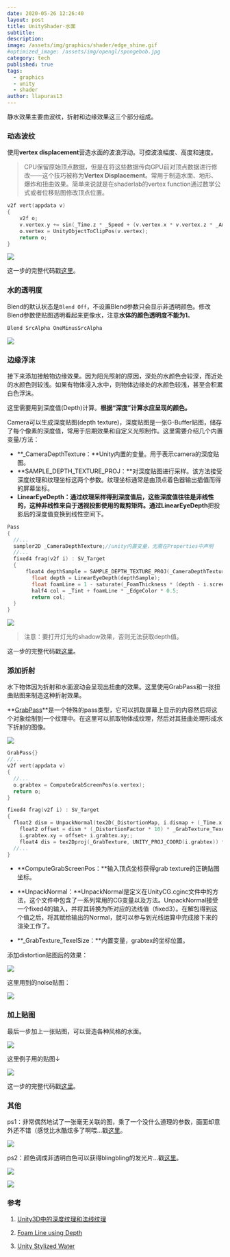 ```yaml
---
date: 2020-05-26 12:26:40
layout: post
title: UnityShader·水面
subtitle: 
description: 
image: /assets/img/graphics/shader/edge_shine.gif
#optimized_image: /assets/img/opengl/spongebob.jpg
category: tech
published: true
tags:
  - graphics
  - unity
  - shader
author: llapuras13
---
```


静水效果主要由波纹，折射和边缘效果这三个部分组成。

### 动态波纹

使用**vertex displacement**营造水面的波浪浮动。可控波浪幅度、高度和速度。

> CPU保留原始顶点数据，但是在将这些数据传向GPU前对顶点数据进行修改——这个技巧被称为**Vertex Displacement**。常用于制造水面、地形、爆炸和扭曲效果。简单来说就是在shaderlab的vertex function通过数学公式或者位移贴图修改顶点位置。

```cpp
v2f vert(appdata v)
{
	v2f o;
	v.vertex.y += sin(_Time.z * _Speed + (v.vertex.x * v.vertex.z * _Amount)) * _Height; //用sin函数制造波浪
	o.vertex = UnityObjectToClipPos(v.vertex);
	return o;
}
```
![](/assets/img/graphics/shader/water001.gif)

这一步的完整代码戳[这里](https://github.com/llapuras/ShaderLib/blob/master/Water/Water001.shader)。

### 水的透明度

Blend的默认状态是``Blend Off``，不设置Blend参数只会显示非透明颜色。修改Blend参数使贴图透明看起来更像水，注意**水体的颜色透明度不能为1**。

```cpp
Blend SrcAlpha OneMinusSrcAlpha
```

![](/assets/img/graphics/shader/water002.gif)

### 边缘浮沫

接下来添加接触物边缘效果。因为阳光照射的原因，深处的水颜色会较深，而近处的水颜色则较浅。如果有物体浸入水中，则物体边缘处的水颜色较浅，甚至会积累白色浮沫。

这里需要用到深度值(Depth)计算。**根据“深度”计算水应呈现的颜色。**

Camera可以生成深度贴图(depth texture)，深度贴图是一张G-Buffer贴图，储存了每个像素的深度值，常用于后期效果和自定义光照制作。这里需要介绍几个内置变量/方法：

- **_CameraDepthTexture：**Unity内置的变量。用于表示camera的深度贴图。
- **SAMPLE_DEPTH_TEXTURE_PROJ：**对深度贴图进行采样。该方法接受深度纹理和纹理坐标这两个参数。纹理坐标通常是由顶点着色器输出插值而得的屏幕坐标。
- **LinearEyeDepth：**通过纹理采样得到深度值后，这些深度值往往是非线性的，这种非线性来自于透视投影使用的裁剪矩阵。通过**LinearEyeDepth**把投影后的深度值变换到线性空间下。

```cpp
Pass
{
  //...
  sampler2D _CameraDepthTexture;//unity内置变量，无需在Properties中声明
  //...
  fixed4 frag(v2f i) : SV_Target
  {
      float4 depthSample = SAMPLE_DEPTH_TEXTURE_PROJ(_CameraDepthTexture, (i.screenPos));
	    float depth = LinearEyeDepth(depthSample);
	    float foamLine = 1 - saturate(_FoamThickness * (depth - i.screenPos.w));
	    half4 col = _Tint + foamLine * _EdgeColor * 0.5;
	    return col;
  }
}
```

![](/assets/img/graphics/shader/water003.gif)

>注意：要打开灯光的shadow效果，否则无法获取depth值。

这一步的完整代码戳[这里](https://github.com/llapuras/ShaderLib/blob/master/Water/Water002.shader)。

### 添加折射

水下物体因为折射和水面波动会呈现出扭曲的效果。这里使用GrabPass和一张扭曲贴图来制造这种折射效果。

**[GrabPass](https://docs.unity3d.com/Manual/SL-GrabPass.html)**是一个特殊的pass类型，它可以抓取屏幕上显示的内容然后将这个对象绘制到一个纹理中。在这里可以抓取物体成纹理，然后对其扭曲处理形成水下折射的图像。

![](/assets/img/graphics/shader/grabtex.gif)

```cpp
GrabPass{}
//...
v2f vert(appdata v)
{
  //...
  o.grabtex = ComputeGrabScreenPos(o.vertex);		
  return o;
}

fixed4 frag(v2f i) : SV_Target
{   
  float2 dism = UnpackNormal(tex2D(_DistortionMap, i.dismap + (_Time.x * 0.2)));
	float2 offset = dism * (_DistortionFactor * 10) * _GrabTexture_TexelSize.xy;
	i.grabtex.xy = offset+ i.grabtex.xy;;
	float4 dis = tex2Dproj(_GrabTexture, UNITY_PROJ_COORD(i.grabtex)) * _EdgeColor;
  //...
}
```

- **ComputeGrabScreenPos：**输入顶点坐标获得grab texture的正确贴图坐标。

- **UnpackNormal：**UnpackNormal是定义在UnityCG.cginc文件中的方法，这个文件中包含了一系列常用的CG变量以及方法。UnpackNormal接受一个fixed4的输入，并将其转换为所对应的法线值（fixed3）。在解包得到这个值之后，将其赋给输出的Normal，就可以参与到光线运算中完成接下来的渲染工作了。

- **_GrabTexture_TexelSize：**内置变量，grabtex的坐标位置。

添加distortion贴图后的效果：

![](/assets/img/graphics/shader/water004.gif)

这里用到的noise贴图：

![](/assets/img/graphics/shader/WaterNoise.jpg)

### 加上贴图

最后一步加上一张贴图，可以营造各种风格的水面。

![](/assets/img/graphics/shader/water005.gif)

这里例子用的贴图↓

![](/assets/img/graphics/shader/WaterTexture.png)

这一步的完整代码戳[这里](https://github.com/llapuras/ShaderLib/blob/master/Water/Water003.shader)。

### 其他

ps1：非常偶然地试了一张毫无关联的图，乘了一个没什么道理的参数，画面却意外还不错（感觉比水酷炫多了啊喂...戳[这里](https://github.com/llapuras/ShaderLib/blob/master/Water/edge_shine.shader)。

![](/assets/img/graphics/shader/edge_shine.gif)

ps2：颜色调成非透明白色可以获得blingbling的发光片...戳[这里](https://github.com/llapuras/ShaderLib/blob/master/Water/blingbling.shader)。

![](/assets/img/graphics/shader/blingbling.png)


![](/assets/img/line.png)

### 参考

1. [Unity3D中的深度纹理和法线纹理](https://www.jianshu.com/p/98aa7d5de675)

3. [Foam Line using Depth](https://lindenreid.wordpress.com/2017/12/15/simple-water-shader-in-unity/)

4. [Unity Stylized Water](https://www.patreon.com/posts/15121329)
